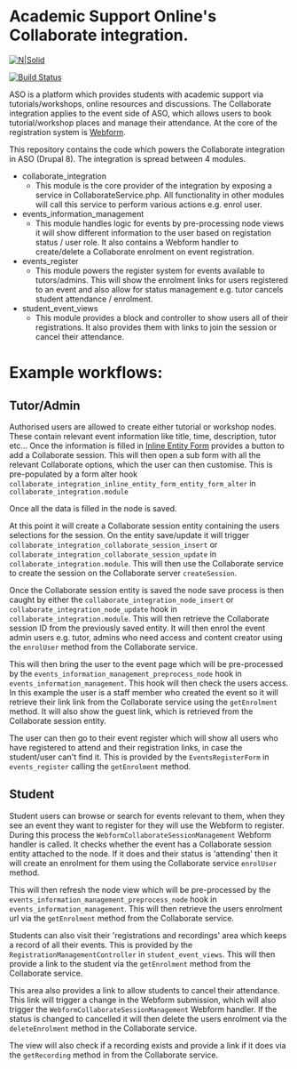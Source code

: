 # Academic Support Online's Collaborate integration.

[![N|Solid](https://cldup.com/dTxpPi9lDf.thumb.png)](https://nodesource.com/products/nsolid)

[![Build Status](https://travis-ci.org/joemccann/dillinger.svg?branch=master)](https://travis-ci.org/joemccann/dillinger)

 ASO is a platform which provides students with academic support via tutorials/workshops, online resources and discussions.  The Collaborate integration applies to the event side of ASO, which allows users to book tutorial/workshop places and manage their attendance.  At the core of the registration system is [Webform](https://www.drupal.org/project/webform).
 
This repository contains the code which powers the Collaborate integration in ASO (Drupal 8).  The integration is spread between 4 modules.

  - collaborate_integration
    - This module is the core provider of the integration by exposing a service in CollaborateService.php.  All functionality in other modules will call this service to perform various actions e.g. enrol user.
  - events_information_management
    - This module handles logic for events by pre-processing node views it will show different information to the user based on registation status / user role.  It also contains a Webform handler to create/delete a Collaborate enrolment on event registration.
  - events_register
    - This module powers the register system for events available to tutors/admins.  This will show the enrolment links for users registered to an event and also allow for status management e.g. tutor cancels student attendance / enrolment.
  - student_event_views
    - This module provides a block and controller to show users all of their registrations.  It also provides them with links to join the session or cancel their attendance. 

# Example workflows:
## Tutor/Admin
Authorised users are allowed to create either tutorial or workshop nodes.  
These contain relevant event information like title, time, description, tutor etc...  Once the information is filled in [Inline Entity Form](https://www.drupal.org/project/inline_entity_form) provides a button to add a Collaborate session.  This will then open a sub form with all the relevant Collaborate options, which the user can then customise.
This is pre-populated by a form alter hook `collaborate_integration_inline_entity_form_entity_form_alter` in `collaborate_integration.module`

Once all the data is filled in the node is saved.  

At this point it will create a Collaborate session entity containing the users selections for the session.  On the entity save/update it will trigger `collaborate_integration_collaborate_session_insert` or `collaborate_integration_collaborate_session_update` in `collaborate_integration.module`.  This will then use the Collaborate service to create the session on the Collaborate server `createSession`.

Once the Collaborate session entity is saved the node save process is then caught by either the `collaborate_integration_node_insert` or `collaborate_integration_node_update` hook in `collaborate_integration.module`.  This will then retrieve the Collaborate session ID from the previously saved entity.  It will then enrol the event admin users e.g. tutor, admins who need access and content creator using the `enrolUser` method from the Collaborate service.

This will then bring the user to the event page which will be pre-processed by the `events_information_management_preprocess_node` hook in `events_information_management`.  This hook will then check the users access.  In this example the user is a staff member who created the event so it will retrieve their link link from the Collaborate service using the `getEnrolment` method.  It will also show the guest link, which is retrieved from the Collaborate session entity.

The user can then go to their event register which will show all users who have registered to attend and their registration links, in case the student/user can't find it.  This is provided by the `EventsRegisterForm` in `events_register` calling the `getEnrolment` method. 

## Student
Student users can browse or search for events relevant to them, when they see an event they want to register for they will use the Webform to register.  During this process the `WebformCollaborateSessionManagement` Webform handler is called.  It checks whether the event has a Collaborate session entity attached to the node.  If it does and their status is 'attending' then it will create an enrolment for them using the Collaborate service `enrolUser` method.

This will then refresh the node view which will be pre-processed by the `events_information_management_preprocess_node` hook in `events_information_management`.  This will then retrieve the users enrolment url via the `getEnrolment` method from the Collaborate service.

Students can also visit their 'registrations and recordings' area which keeps a record of all their events. This is provided by the `RegistrationManagementController` in `student_event_views`.  This will then provide a link to the student via the `getEnrolment` method from the Collaborate service.

This area also provides a link to allow students to cancel their attendance.  This link will trigger a change in the Webform submission, which will also trigger the `WebformCollaborateSessionManagement` Webform handler.  If the status is changed to cancelled it will then delete the users enrolment via the `deleteEnrolment` method in the Collaborate service.

The view will also check if a recording exists and provide a link if it does via the `getRecording` method in from the Collaborate service.
